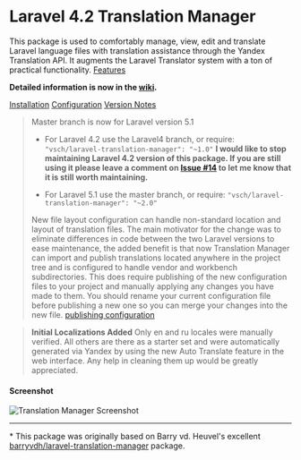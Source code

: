 # Laravel 4.2 Translation Manager
This package is used to comfortably manage, view, edit and translate Laravel language files with translation assistance through the Yandex Translation API. It augments the Laravel Translator system with a ton of practical functionality. [Features](https://github.com/vsch/laravel-translation-manager/wiki/#features)

**Detailed information is now in the [wiki](https://github.com/vsch/laravel-translation-manager/wiki).**

[Installation](https://github.com/vsch/laravel-translation-manager/wiki/Installation)
[Configuration](https://github.com/vsch/laravel-translation-manager/wiki/Configuration)
[Version Notes](https://github.com/vsch/laravel-translation-manager/blob/master/versioninfo.md)

> Master branch is now for Laravel version 5.1
>
> - For Laravel 4.2 use the Laravel4 branch, or require: `"vsch/laravel-translation-manager": "~1.0"`
>   **I would like to stop maintaining Laravel 4.2 version of this package. If you are still using it please leave a comment on [Issue #14](https://github.com/vsch/laravel-translation-manager/issues/14) to let me know that it is still worth maintaining.**
>
> - For Laravel 5.1 use the master branch, or require: `"vsch/laravel-translation-manager": "~2.0"`
>
> New file layout configuration can handle non-standard location and layout of translation files. The main motivator for the change was to eliminate differences in code between the two Laravel versions to ease maintenance, the added benefit is that now Translation Manager can import and publish translations located anywhere in the project tree and is configured to handle vendor and workbench subdirectories. This does require publishing of the new configuration files to your project and manually applying any changes you have made to them. You should rename your current configuration file before publishing a new one so you can merge your changes into the new file. [publishing configuration](https://github.com/vsch/laravel-translation-manager/wiki/Installation#publish-config)

> **Initial Localizations Added**
> Only en and ru locales were manually verified. All others are there as a starter set and were automatically generated  via Yandex by using the new Auto Translate feature in the web interface.
> Any help in cleaning them up would be greatly appreciated.

#### Screenshot

![Translation Manager Screenshot](https://github.com/vsch/laravel-translation-manager/wiki/images/ScreenShot_main.png)

***

\* This package was originally based on Barry vd. Heuvel's excellent [barryvdh/laravel-translation-manager](https://github.com/barryvdh/laravel-translation-manager) package.
